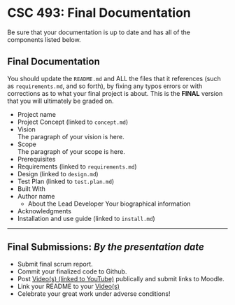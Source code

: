 # CSC 493: Final Documentation

Be sure that your documentation is up to date and has all of the components listed below.

## Final Documentation

You should update the <code>README.md</code> and ALL the files that it references (such as <code>requirements.md</code>, and so forth), by fixing 
any typos errors or with corrections as to what your final project is about. This is the **FINAL** version that you will ultimately be graded on.

- Project name
- Project Concept (linked to <code>concept.md</code>)
- Vision<br>
The paragraph of your vision is here.
- Scope<br>
The paragraph of your scope is here.
- Prerequisites
- Requirements (linked to <code>requirements.md</code>)
- Design (linked to <code>design.md</code>)
- Test Plan (linked to <code>test.plan.md</code>)
- Built With
- Author name
  - About the Lead Developer
  Your biographical information 
- Acknowledgments
- Installation and use guide (linked to <code>install.md</code>)

---

## Final Submissions: *By the presentation date*
  - Submit final scrum report.
  - Commit your finalized code to Github.
  - Post [Video(s) (linked to YouTube)](fp-video-and-finalizing.md) publically and submit links to Moodle.
  - Link your README to your [Video(s)](fp-video-and-finalizing.md)
  - Celebrate your great work under adverse conditions!
